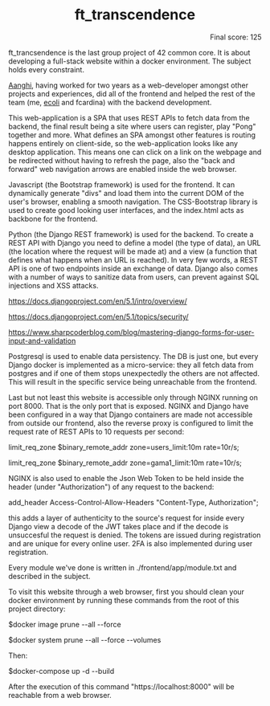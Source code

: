 <h1 align="center">ft_transcendence</h1>

<p align="right">Final score: 125</p>

ft_trancsendence is the last group project of 42 common core. It is about developing a full-stack website within a docker environment. The subject holds every constraint.

[Aanghi](https://github.com/AnghiAndrei), having worked for two years as a web-developer amongst other projects and experiences, did all of the frontend and helped the rest of the team (me, [ecoli](https://github.com/edoardoColi) and fcardina) with the backend development.

This web-application is a SPA that uses REST APIs to fetch data from the backend, the final result
being a site where users can register, play "Pong" together and more. What defines an SPA amongst
other features is routing happens entirely on client-side, so the web-application looks like any
desktop application. This means one can click on a link on the webpage and be redirected without having to
refresh the page, also the "back and forward" web navigation arrows are enabled inside the web browser.

Javascript (the Bootstrap framework) is used for the frontend. It can dynamically generate "divs"
and load them into the current DOM of the user's browser, enabling a smooth navigation. The CSS-Bootstrap
library is used to create good looking user interfaces, and the index.html acts as backbone for the frontend.

Python (the Django REST framework) is used for the backend. To create a REST API with Django you need to define
a model (the type of data), an URL (the location where the request will be made at) and a view (a function
that defines what happens when an URL is reached). In very few words, a REST API is one of two endpoints inside an
exchange of data. Django also comes with a number of ways to sanitize data from users, can prevent against SQL injections and XSS attacks.

https://docs.djangoproject.com/en/5.1/intro/overview/

https://docs.djangoproject.com/en/5.1/topics/security/

https://www.sharpcoderblog.com/blog/mastering-django-forms-for-user-input-and-validation

Postgresql is used to enable data persistency. The DB is just one, but every Django docker is implemented
as a micro-service: they all fetch data from postgres and if one of them stops unexpectedly the others are
not affected. This will result in the specific service being unreachable from the frontend.

Last but not least this website is accessible only through NGINX running on port 8000. That is the only port
that is exposed. NGINX and Django have been configured in a way that Django containers are made not accessible from outside our frontend, also
the reverse proxy is configured to limit the request rate of REST APIs to 10 requests per second:

limit_req_zone $binary_remote_addr zone=users_limit:10m rate=10r/s;

limit_req_zone $binary_remote_addr zone=gama1_limit:10m rate=10r/s;

NGINX is also used to enable the Json Web Token to be held inside the header (under "Authorization") of any request to the backend:

add_header Access-Control-Allow-Headers "Content-Type, Authorization";

this adds a layer of authenticity to the source's request for inside every Django view a decode of the JWT takes place and
if the decode is unsuccesful the request is denied. The tokens are issued during registration and are unique
for every online user. 2FA is also implemented during user registration. 

Every module we've done is written in ./frontend/app/module.txt and described in the subject.

To visit this website through a web browser, first you should clean your docker environment by running these
commands from the root of this project directory:

$docker image prune --all --force

$docker system prune --all --force --volumes

Then:

$docker-compose up -d --build

After the execution of this command "https://localhost:8000" will be reachable from a web browser.
